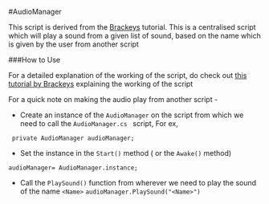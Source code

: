 #AudioManager

This script is derived from the [Brackeys](http://brackeys.com/) tutorial. This is a centralised script which will play a sound from a given list of sound, based on the name which is given by the user from another script

###How to Use

For a detailed explanation of the working of the script, do check out [this tutorial by Brackeys](https://www.youtube.com/watch?v=HhFKtiRd0qI) explaining the working of the script

For a quick note on making the audio play from another script - 
* Create an instance of the ```AudioManager``` on the script from which we need to call the ```AudioManager.cs ```  script, For ex, 

``` private AudioManager audioManager;```

* Set the instance in the  ```Start()``` method ( or the ``` Awake() ``` method)

```audioManager= AudioManager.instance;```

* Call the ```PlaySound()``` function from wherever we need to play the sound of the name ```<Name>```
```audioManager.PlaySound("<Name>")```
